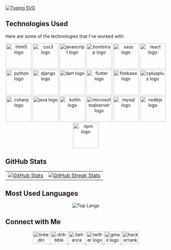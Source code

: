 <a href="https://git.io/typing-svg"><img src="https://readme-typing-svg.demolab.com?font=Playwrite+Danmark+Loopet&size=25&duration=1500&color=833DF7&vCenter=true&multiline=true&width=435&height=100&lines=Hi+there!+I'm+Fatma+Atta+%F0%9F%91%8B;+;AI+and+Software+Engineer." alt="Typing SVG" /></a>
## Technologies Used

Here are some of the technologies that I've worked with:

<div align="center">
  <img src="https://cdn.jsdelivr.net/gh/devicons/devicon/icons/html5/html5-original.svg" height="80" alt="html5 logo"  />
<!--   <img width="20" /> -->
  <img src="https://cdn.jsdelivr.net/gh/devicons/devicon/icons/css3/css3-original.svg" height="80" alt="css3 logo"  />
<!--   <img width="20" /> -->
  <img src="https://cdn.jsdelivr.net/gh/devicons/devicon/icons/javascript/javascript-original.svg" height="80" alt="javascript logo"  />
<!--   <img width="20" /> -->
  <img src="https://cdn.jsdelivr.net/gh/devicons/devicon/icons/bootstrap/bootstrap-original.svg" height="80" alt="bootstrap logo"  />
<!--   <img width="20" /> -->
  <img src="https://cdn.jsdelivr.net/gh/devicons/devicon/icons/sass/sass-original.svg" height="80" alt="sass logo"  />
<!--   <img width="20" /> -->
  <img src="https://cdn.jsdelivr.net/gh/devicons/devicon/icons/react/react-original.svg" height="80" alt="react logo"  />
<!--   <img width="20" /> -->
  <img src="https://cdn.jsdelivr.net/gh/devicons/devicon/icons/python/python-original.svg" height="80" alt="python logo"  />
<!--   <img width="20" /> -->
  <img src="https://cdn.jsdelivr.net/gh/devicons/devicon/icons/django/django-plain.svg" height="80" alt="django logo"  />
<!--   <img width="20" /> -->
  <img src="https://cdn.jsdelivr.net/gh/devicons/devicon/icons/dart/dart-original.svg" height="80" alt="dart logo"  />
<!--   <img width="20" /> -->
  <img src="https://cdn.jsdelivr.net/gh/devicons/devicon/icons/flutter/flutter-original.svg" height="80" alt="flutter logo"  />
<!--   <img width="20" /> -->
  <img src="https://cdn.jsdelivr.net/gh/devicons/devicon/icons/firebase/firebase-plain.svg" height="80" alt="firebase logo"  />
<!--   <img width="20" /> -->
  <img src="https://cdn.jsdelivr.net/gh/devicons/devicon/icons/cplusplus/cplusplus-original.svg" height="80" alt="cplusplus logo"  />
<!--   <img width="20" /> -->
  <img src="https://cdn.jsdelivr.net/gh/devicons/devicon/icons/csharp/csharp-original.svg" height="80" alt="csharp logo"  />
<!--   <img width="20" /> -->
  <img src="https://cdn.jsdelivr.net/gh/devicons/devicon/icons/java/java-original.svg" height="80" alt="java logo"  />
<!--   <img width="20" /> -->
  <img src="https://cdn.jsdelivr.net/gh/devicons/devicon/icons/kotlin/kotlin-original.svg" height="80" alt="kotlin logo"  />
<!--   <img width="20" /> -->
  <img src="https://cdn.jsdelivr.net/gh/devicons/devicon/icons/microsoftsqlserver/microsoftsqlserver-plain.svg" height="80" alt="microsoftsqlserver logo"  />
<!--   <img width="20" /> -->
  <img src="https://cdn.jsdelivr.net/gh/devicons/devicon/icons/mysql/mysql-original.svg" height="80" alt="mysql logo"  />
<!--   <img width="20" /> -->
  <img src="https://cdn.jsdelivr.net/gh/devicons/devicon/icons/nodejs/nodejs-original.svg" height="80" alt="nodejs logo"  />
<!--   <img width="20" /> -->
  <img src="https://cdn.jsdelivr.net/gh/devicons/devicon/icons/npm/npm-original-wordmark.svg" height="80" alt="npm logo"  />
</div>

## GitHub Stats

<table>
  <tr>
    <td>
      <a href="https://github.com/FatmaAtta">
        <img src="https://github-readme-stats.vercel.app/api?username=FatmaAtta&show_icons=true&theme=dracula" alt="GitHub Stats"/>
      </a>
    </td>
    <td>
      <a href="https://github.com/FatmaAtta">
        <img src="https://github-readme-streak-stats.herokuapp.com/?user=FatmaAtta&theme=tokyonight" alt="GitHub Streak Stats"/>
      </a>
    </td>
  </tr>
</table>

## Most Used Languages

<div align="center">
  <img align="center" src="https://github-readme-stats.vercel.app/api/top-langs/?username=FatmaAtta&theme=tokyonight" alt="Top Langs"/>
</div>


## Connect with Me

<div align="center">
  <a href="https://www.linkedin.com/in/fatmaatta" target="_blank">
  <img src="https://raw.githubusercontent.com/maurodesouza/profile-readme-generator/master/src/assets/icons/social/linkedin/default.svg" width="52" height="40" alt="linkedin logo"  />
  </a>
  
  <a href="https://dribbble.com/FatmaAtta" target="_blank">
      <img src="https://raw.githubusercontent.com/maurodesouza/profile-readme-generator/master/src/assets/icons/social/dribbble/default.svg" width="52" height="40" alt="dribbble logo"  />
  </a>
  <a href="https://www.behance.net/fatmaatta_" target="_blank">
     <img src="https://raw.githubusercontent.com/maurodesouza/profile-readme-generator/master/src/assets/icons/social/behance/default.svg" width="52" height="40" alt="behance logo"/>
  </a>
  <a href="https://x.com/fatmaatta_" target="_blank">
  <img src="https://raw.githubusercontent.com/maurodesouza/profile-readme-generator/master/src/assets/icons/social/twitter/default.svg" width="52" height="40" alt="twitter logo"  />
  </a>
    <a href="mailto:fatmamaali@gmail.com" target="_blank">
  <img src="https://raw.githubusercontent.com/maurodesouza/profile-readme-generator/master/src/assets/icons/social/gmail/default.svg" width="52" height="40" alt="gmail logo"  />
  </a>

  <a href="https://www.hackerrank.com/profile/fatmamaali" target="_blank">
  <img src="https://raw.githubusercontent.com/maurodesouza/profile-readme-generator/master/src/assets/icons/social/hackerrank/default.svg" width="52" height="40" alt="hackerrank logo"  />
  </a>

<!--  
## Daily Dev

<div align="center">
  <a href="https://app.daily.dev/fatmaatta"><img src="https://api.daily.dev/devcards/v2/jtq0mrykrybS4MaXAQCsC.png?type=default&r=ac4" width="356" alt="Fatma Atta's Dev Card"/></a>
</div>

-->
